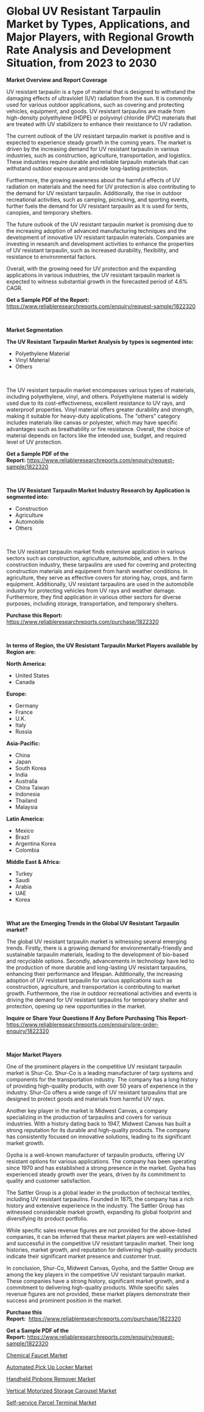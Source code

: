 <p><h1>Global UV Resistant Tarpaulin Market by Types, Applications, and Major Players, with Regional Growth Rate Analysis and Development Situation, from 2023 to 2030</h1></p><p><strong>Market Overview and Report Coverage</strong></p>
<p><p>UV resistant tarpaulin is a type of material that is designed to withstand the damaging effects of ultraviolet (UV) radiation from the sun. It is commonly used for various outdoor applications, such as covering and protecting vehicles, equipment, and goods. UV resistant tarpaulins are made from high-density polyethylene (HDPE) or polyvinyl chloride (PVC) materials that are treated with UV stabilizers to enhance their resistance to UV radiation.</p><p>The current outlook of the UV resistant tarpaulin market is positive and is expected to experience steady growth in the coming years. The market is driven by the increasing demand for UV resistant tarpaulin in various industries, such as construction, agriculture, transportation, and logistics. These industries require durable and reliable tarpaulin materials that can withstand outdoor exposure and provide long-lasting protection.</p><p>Furthermore, the growing awareness about the harmful effects of UV radiation on materials and the need for UV protection is also contributing to the demand for UV resistant tarpaulin. Additionally, the rise in outdoor recreational activities, such as camping, picnicking, and sporting events, further fuels the demand for UV resistant tarpaulin as it is used for tents, canopies, and temporary shelters.</p><p>The future outlook of the UV resistant tarpaulin market is promising due to the increasing adoption of advanced manufacturing techniques and the development of innovative UV resistant tarpaulin materials. Companies are investing in research and development activities to enhance the properties of UV resistant tarpaulin, such as increased durability, flexibility, and resistance to environmental factors.</p><p>Overall, with the growing need for UV protection and the expanding applications in various industries, the UV resistant tarpaulin market is expected to witness substantial growth in the forecasted period of 4.6% CAGR.</p></p>
<p><strong>Get a Sample PDF of the Report:</strong> <a href="https://www.reliableresearchreports.com/enquiry/request-sample/1822320">https://www.reliableresearchreports.com/enquiry/request-sample/1822320</a></p>
<p>&nbsp;</p>
<p><strong>Market Segmentation</strong></p>
<p><strong>The UV Resistant Tarpaulin Market Analysis by types is segmented into:</strong></p>
<p><ul><li>Polyethylene Material</li><li>Vinyl Material</li><li>Others</li></ul></p>
<p>&nbsp;</p>
<p><p>The UV resistant tarpaulin market encompasses various types of materials, including polyethylene, vinyl, and others. Polyethylene material is widely used due to its cost-effectiveness, excellent resistance to UV rays, and waterproof properties. Vinyl material offers greater durability and strength, making it suitable for heavy-duty applications. The "others" category includes materials like canvas or polyester, which may have specific advantages such as breathability or fire resistance. Overall, the choice of material depends on factors like the intended use, budget, and required level of UV protection.</p></p>
<p><strong>Get a Sample PDF of the Report:</strong>&nbsp;<a href="https://www.reliableresearchreports.com/enquiry/request-sample/1822320">https://www.reliableresearchreports.com/enquiry/request-sample/1822320</a></p>
<p>&nbsp;</p>
<p><strong>The UV Resistant Tarpaulin Market Industry Research by Application is segmented into:</strong></p>
<p><ul><li>Construction</li><li>Agriculture</li><li>Automobile</li><li>Others</li></ul></p>
<p>&nbsp;</p>
<p><p>The UV resistant tarpaulin market finds extensive application in various sectors such as construction, agriculture, automobile, and others. In the construction industry, these tarpaulins are used for covering and protecting construction materials and equipment from harsh weather conditions. In agriculture, they serve as effective covers for storing hay, crops, and farm equipment. Additionally, UV resistant tarpaulins are used in the automobile industry for protecting vehicles from UV rays and weather damage. Furthermore, they find application in various other sectors for diverse purposes, including storage, transportation, and temporary shelters.</p></p>
<p><strong>Purchase this Report:</strong>&nbsp; <a href="https://www.reliableresearchreports.com/purchase/1822320">https://www.reliableresearchreports.com/purchase/1822320</a></p>
<p>&nbsp;</p>
<p><strong>In terms of Region, the UV Resistant Tarpaulin Market Players available by Region are:</strong></p>
<p>
    <p> <strong> North America: </strong>
        <ul>
            <li>United States</li>
            <li>Canada</li>
        </ul>
        </p> 
    <p> <strong> Europe: </strong>
        <ul>
            <li>Germany</li>
            <li>France</li>
            <li>U.K.</li>
            <li>Italy</li>
            <li>Russia</li>
        </ul>
        </p> 
    <p> <strong> Asia-Pacific: </strong>
        <ul>
            <li>China</li>
            <li>Japan</li>
            <li>South Korea</li>
            <li>India</li>
            <li>Australia</li>
            <li>China Taiwan</li>
            <li>Indonesia</li>
            <li>Thailand</li>
            <li>Malaysia</li>
        </ul>
        </p> 
    <p> <strong> Latin America: </strong>
        <ul>
            <li>Mexico</li>
            <li>Brazil</li>
            <li>Argentina Korea</li>
            <li>Colombia</li>
        </ul>
        </p> 
    <p> <strong> Middle East & Africa: </strong>
        <ul>
            <li>Turkey</li>
            <li>Saudi</li>
            <li>Arabia</li>
            <li>UAE</li>
            <li>Korea</li>
        </ul>
    </p>
    </p>
<p>&nbsp;</p>
<p><strong>What are the Emerging Trends in the Global UV Resistant Tarpaulin market?</strong></p>
<p><p>The global UV resistant tarpaulin market is witnessing several emerging trends. Firstly, there is a growing demand for environmentally-friendly and sustainable tarpaulin materials, leading to the development of bio-based and recyclable options. Secondly, advancements in technology have led to the production of more durable and long-lasting UV resistant tarpaulins, enhancing their performance and lifespan. Additionally, the increasing adoption of UV resistant tarpaulin for various applications such as construction, agriculture, and transportation is contributing to market growth. Furthermore, the rise in outdoor recreational activities and events is driving the demand for UV resistant tarpaulins for temporary shelter and protection, opening up new opportunities in the market.</p></p>
<p><strong>Inquire or Share Your Questions If Any Before Purchasing This Report</strong>- <a href="https://www.reliableresearchreports.com/enquiry/pre-order-enquiry/1822320">https://www.reliableresearchreports.com/enquiry/pre-order-enquiry/1822320</a></p>
<p>&nbsp;</p>
<p><strong>Major Market Players</strong></p>
<p><p>One of the prominent players in the competitive UV resistant tarpaulin market is Shur-Co. Shur-Co is a leading manufacturer of tarp systems and components for the transportation industry. The company has a long history of providing high-quality products, with over 50 years of experience in the industry. Shur-Co offers a wide range of UV resistant tarpaulins that are designed to protect goods and materials from harmful UV rays.</p><p>Another key player in the market is Midwest Canvas, a company specializing in the production of tarpaulins and covers for various industries. With a history dating back to 1947, Midwest Canvas has built a strong reputation for its durable and high-quality products. The company has consistently focused on innovative solutions, leading to its significant market growth.</p><p>Gyoha is a well-known manufacturer of tarpaulin products, offering UV resistant options for various applications. The company has been operating since 1970 and has established a strong presence in the market. Gyoha has experienced steady growth over the years, driven by its commitment to quality and customer satisfaction.</p><p>The Sattler Group is a global leader in the production of technical textiles, including UV resistant tarpaulins. Founded in 1875, the company has a rich history and extensive experience in the industry. The Sattler Group has witnessed considerable market growth, expanding its global footprint and diversifying its product portfolio.</p><p>While specific sales revenue figures are not provided for the above-listed companies, it can be inferred that these market players are well-established and successful in the competitive UV resistant tarpaulin market. Their long histories, market growth, and reputation for delivering high-quality products indicate their significant market presence and customer trust.</p><p>In conclusion, Shur-Co, Midwest Canvas, Gyoha, and the Sattler Group are among the key players in the competitive UV resistant tarpaulin market. These companies have a strong history, significant market growth, and a commitment to delivering high-quality products. While specific sales revenue figures are not provided, these market players demonstrate their success and prominent position in the market.</p></p>
<p><strong>Purchase this Report:</strong>&nbsp;&nbsp;<a href="https://www.reliableresearchreports.com/purchase/1822320">https://www.reliableresearchreports.com/purchase/1822320</a></p>
<p></p>
<p><strong>Get a Sample PDF of the Report:</strong>&nbsp;<a href="https://www.reliableresearchreports.com/enquiry/request-sample/1822320">https://www.reliableresearchreports.com/enquiry/request-sample/1822320</a></p>
<p><p><a href="https://medium.com/@jaylonlesch/chemical-faucet-market-outlook-industry-overview-and-forecast-2023-to-2030-19c7f697551e">Chemical Faucet Market</a></p><p><a href="https://medium.com/@blockchainbaron55/automated-pick-up-locker-market-trends-forecast-and-competitive-analysis-to-2030-cd4809712685">Automated Pick Up Locker Market</a></p><p><a href="https://medium.com/@sandramurphy56/handheld-pinbone-remover-market-exploring-market-share-market-trends-and-future-growth-3fd0f41446e7">Handheld Pinbone Remover Market</a></p><p><a href="https://medium.com/@altcoinartist/vertical-motorized-storage-carousel-market-insights-into-market-cagr-market-trends-and-growth-d4b965726b88">Vertical Motorized Storage Carousel Market</a></p><p><a href="https://medium.com/@colinom786578/self-service-parcel-terminal-market-the-key-to-successful-business-strategy-forecast-till-2030-0909854101cc">Self-service Parcel Terminal Market</a></p></p>